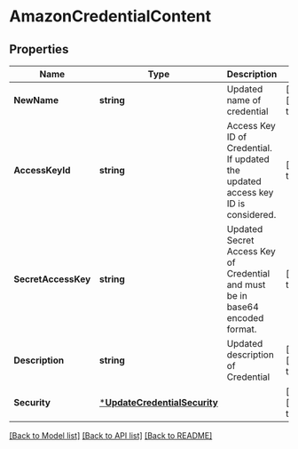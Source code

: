 # AmazonCredentialContent

## Properties
Name | Type | Description | Notes
------------ | ------------- | ------------- | -------------
**NewName** | **string** | Updated name of credential | [optional] [default to null]
**AccessKeyId** | **string** | Access Key ID of Credential. If updated the updated access key ID is considered. | [default to null]
**SecretAccessKey** | **string** | Updated Secret Access Key of Credential and must be in base64 encoded format. | [default to null]
**Description** | **string** | Updated description of Credential | [optional] [default to null]
**Security** | [***UpdateCredentialSecurity**](UpdateCredentialSecurity.md) |  | [optional] [default to null]

[[Back to Model list]](../README.md#documentation-for-models) [[Back to API list]](../README.md#documentation-for-api-endpoints) [[Back to README]](../README.md)

